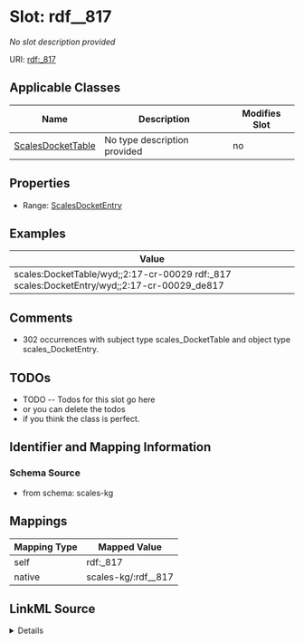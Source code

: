 

# Slot: rdf__817


_No slot description provided_





URI: [rdf:_817](http://www.w3.org/1999/02/22-rdf-syntax-ns#_817)



<!-- no inheritance hierarchy -->





## Applicable Classes

| Name | Description | Modifies Slot |
| --- | --- | --- |
| [ScalesDocketTable](../classes/ScalesDocketTable.md) | No type description provided |  no  |







## Properties

* Range: [ScalesDocketEntry](../classes/ScalesDocketEntry.md)






## Examples

| Value |
| --- |
| scales:DocketTable/wyd;;2:17-cr-00029 rdf:_817 scales:DocketEntry/wyd;;2:17-cr-00029_de817 |

## Comments

* 302 occurrences with subject type scales_DocketTable and object type scales_DocketEntry.

## TODOs

* TODO -- Todos for this slot go here
* or you can delete the todos
* if you think the class is perfect.

## Identifier and Mapping Information







### Schema Source


* from schema: scales-kg




## Mappings

| Mapping Type | Mapped Value |
| ---  | ---  |
| self | rdf:_817 |
| native | scales-kg/:rdf__817 |




## LinkML Source

<details>
```yaml
name: rdf__817
description: No slot description provided
todos:
- TODO -- Todos for this slot go here
- or you can delete the todos
- if you think the class is perfect.
comments:
- 302 occurrences with subject type scales_DocketTable and object type scales_DocketEntry.
examples:
- value: scales:DocketTable/wyd;;2:17-cr-00029 rdf:_817 scales:DocketEntry/wyd;;2:17-cr-00029_de817
from_schema: scales-kg
rank: 1000
slot_uri: rdf:_817
alias: rdf__817
domain_of:
- scales_DocketTable
range: scales_DocketEntry

```
</details>